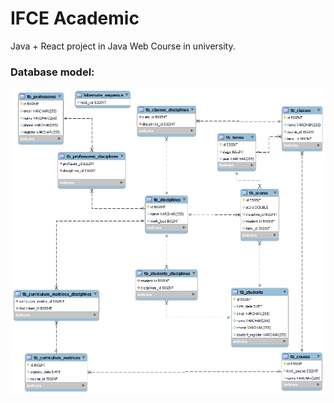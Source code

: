 # IFCE Academic
Java + React project in Java Web Course in university.

### Database model:
![](model-db.png)